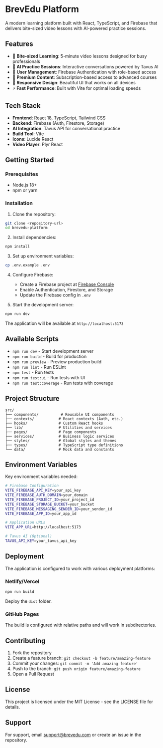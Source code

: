 # BrevEdu Platform

A modern learning platform built with React, TypeScript, and Firebase that delivers bite-sized video lessons with AI-powered practice sessions.

## Features

- 🎯 **Bite-sized Learning**: 5-minute video lessons designed for busy professionals
- 🤖 **AI Practice Sessions**: Interactive conversations powered by Tavus AI
- 👥 **User Management**: Firebase Authentication with role-based access
- 💎 **Premium Content**: Subscription-based access to advanced courses
- 📱 **Responsive Design**: Beautiful UI that works on all devices
- ⚡ **Fast Performance**: Built with Vite for optimal loading speeds

## Tech Stack

- **Frontend**: React 18, TypeScript, Tailwind CSS
- **Backend**: Firebase (Auth, Firestore, Storage)
- **AI Integration**: Tavus API for conversational practice
- **Build Tool**: Vite
- **Icons**: Lucide React
- **Video Player**: Plyr React

## Getting Started

### Prerequisites

- Node.js 18+ 
- npm or yarn

### Installation

1. Clone the repository:
```bash
git clone <repository-url>
cd brevedu-platform
```

2. Install dependencies:
```bash
npm install
```

3. Set up environment variables:
```bash
cp .env.example .env
```

4. Configure Firebase:
   - Create a Firebase project at [Firebase Console](https://console.firebase.google.com)
   - Enable Authentication, Firestore, and Storage
   - Update the Firebase config in `.env`

5. Start the development server:
```bash
npm run dev
```

The application will be available at `http://localhost:5173`

## Available Scripts

- `npm run dev` - Start development server
- `npm run build` - Build for production
- `npm run preview` - Preview production build
- `npm run lint` - Run ESLint
- `npm test` - Run tests
- `npm run test:ui` - Run tests with UI
- `npm run test:coverage` - Run tests with coverage

## Project Structure

```
src/
├── components/          # Reusable UI components
├── contexts/           # React contexts (Auth, etc.)
├── hooks/              # Custom React hooks
├── lib/                # Utilities and services
├── pages/              # Page components
├── services/           # Business logic services
├── styles/             # Global styles and themes
├── types/              # TypeScript type definitions
└── data/               # Mock data and constants
```

## Environment Variables

Key environment variables needed:

```bash
# Firebase Configuration
VITE_FIREBASE_API_KEY=your_api_key
VITE_FIREBASE_AUTH_DOMAIN=your_domain
VITE_FIREBASE_PROJECT_ID=your_project_id
VITE_FIREBASE_STORAGE_BUCKET=your_bucket
VITE_FIREBASE_MESSAGING_SENDER_ID=your_sender_id
VITE_FIREBASE_APP_ID=your_app_id

# Application URLs
VITE_APP_URL=http://localhost:5173

# Tavus AI (Optional)
TAVUS_API_KEY=your_tavus_api_key
```

## Deployment

The application is configured to work with various deployment platforms:

### Netlify/Vercel
```bash
npm run build
```
Deploy the `dist` folder.

### GitHub Pages
The build is configured with relative paths and will work in subdirectories.

## Contributing

1. Fork the repository
2. Create a feature branch: `git checkout -b feature/amazing-feature`
3. Commit your changes: `git commit -m 'Add amazing feature'`
4. Push to the branch: `git push origin feature/amazing-feature`
5. Open a Pull Request

## License

This project is licensed under the MIT License - see the LICENSE file for details.

## Support

For support, email support@brevedu.com or create an issue in the repository.